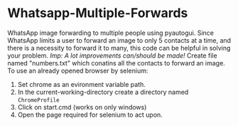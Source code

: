 # Whatsapp-Multiple-Forwards
WhatsApp image forwarding to multiple people using pyautogui.
Since WhatsApp limits a user to forward an image to only 5 contacts at a time, and there is a necessity to forward it to many,
this code can be helpful in solving your problem.
*Imp: A lot improvements can/should  be made!*
Create file named "numbers.txt" which conatins all the contacts to forward an image. 
To use an already opened browser by selenium:
1) Set chrome as an evironment variable path.
2) In the current-working-directory create a directory named ``ChromeProfile``
3) Click on start.cmd (works on only windows)
4) Open the page required for selenium to act upon.
